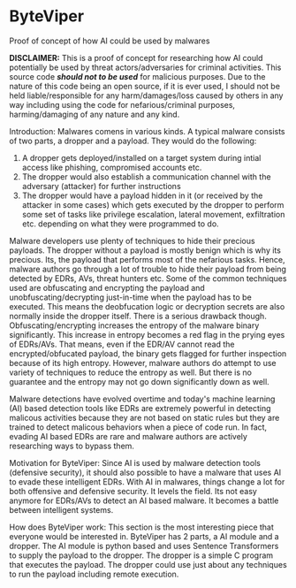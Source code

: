 # ByteViper
Proof of concept of how AI could be used by malwares

**DISCLAIMER:** This is a proof of concept for researching how AI could potentially be used by threat actors/adversaries for criminal activities. This source code **_should not to be used_** for malicious purposes. Due to the nature of this code being an open source, if it is ever used, I should not be held liable/responsible for any harm/damages/loss caused by others in any way including using the code for nefarious/criminal purposes, harming/damaging of any nature and any kind.

Introduction:
Malwares comens in various kinds. A typical malware consists of two parts, a dropper and a payload. They would do the following:

1. A dropper gets deployed/installed on a target system during intial access like phishing, compromised accounts etc.
2. The dropper would also establish a communication channel with the adversary (attacker) for further instructions
3. The dropper would have a payload hidden in it (or received by the attacker in some cases) which gets executed by the dropper to perform some set of tasks like privilege escalation, lateral movement, exfiltration etc. depending on what they were programmed to do.

Malware developers use plenty of techniques to hide their precious payloads. The dropper without a payload is mostly benign which is why its precious. Its, the payload that performs most of the nefarious tasks. Hence, malware authors go through a lot of trouble to hide their payload from being detected by EDRs, AVs, threat hunters etc. Some of the common techniques used are obfuscating and encrypting the payload and unobfuscating/decrypting just-in-time when the payload has to be executed. This means the deobfucation logic or decryption secrets are also normally inside the dropper itself. There is a serious drawback though. Obfuscating/encrypting increases the entropy of the malware binary significantly. This increase in entropy becomes a red flag in the prying eyes of EDRs/AVs. That means, even if the EDR/AV cannot read the encrypted/obfucated payload, the binary gets flagged for further inspection because of its high entropy. However, malware authors do attempt to use variety of techniques to reduce the entropy as well. But there is no guarantee and the entropy may not go down significantly down as well.

Malware detections have evolved overtime and today's machine learning (AI) based detection tools like EDRs are extremely powerful in detecting malicous activities because they are not based on static rules but they are trained to detect malicous behaviors when a piece of code run. In fact, evading AI based EDRs are rare and malware authors are actively researching ways to bypass them.

Motivation for ByteViper:
Since AI is used by malware detection tools (defensive security), it should also possible to have a malware that uses AI to evade these intelligent EDRs. With AI in malwares, things change a lot for both offensive and defensive security. It levels the field. Its not easy anymore for EDRs/AVs to detect an AI based malware. It becomes a battle between intelligent systems.

How does ByteViper work:
This section is the most interesting piece that everyone would be interested in. ByteViper has 2 parts, a AI module and a dropper. The AI module is python based and uses Sentence Transformers to supply the payload to the dropper. The dropper is a simple C program that executes the payload. The dropper could use just about any techniques to run the payload including remote execution.
